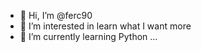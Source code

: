 - 👋 Hi, I’m @ferc90
- 👀 I’m interested in learn what I want more
- 🌱 I’m currently learning Python ...


<!---
ferc90/ferc90 is a ✨ special ✨ repository because its `README.md` (this file) appears on your GitHub profile.
You can click the Preview link to take a look at your changes.
--->
